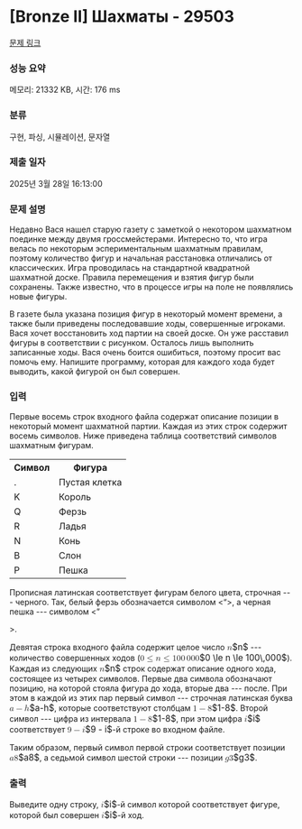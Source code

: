 # [Bronze II] Шахматы - 29503 

[문제 링크](https://www.acmicpc.net/problem/29503) 

### 성능 요약

메모리: 21332 KB, 시간: 176 ms

### 분류

구현, 파싱, 시뮬레이션, 문자열

### 제출 일자

2025년 3월 28일 16:13:00

### 문제 설명

<p>Недавно Вася нашел старую газету с заметкой о некотором шахматном поединке между двумя гроссмейстерами. Интересно то, что игра велась по некоторым эспериментальным шахматным правилам, поэтому количество фигур и начальная расстановка отличались от классических. Игра проводилась на стандартной квадратной шахматной доске. Правила перемещения и взятия фигур были сохранены. Также известно, что в процессе игры на поле не появлялись новые фигуры.</p>

<p>В газете была указана позиция фигур в некоторый момент времени, а также были приведены последовавшие ходы, совершенные игроками. Вася хочет восстановить ход партии на своей доске. Он уже расставил фигуры в соответствии с рисунком. Осталось лишь выполнить записанные ходы. Вася очень боится ошибиться, поэтому просит вас помочь ему. Напишите программу, которая для каждого хода будет выводить, какой фигурой он был совершен.</p>

### 입력 

 <p>Первые восемь строк входного файла содержат описание позиции в некоторый момент шахматной партии. Каждая из этих строк содержит восемь символов. Ниже приведена таблица соответствий символов шахматным фигурам.</p>

<table class="table table-bordered th-center td-center table-center-20">
	<tbody>
		<tr>
			<th>Символ</th>
			<th>Фигура</th>
		</tr>
		<tr>
			<td>.</td>
			<td>Пустая клетка</td>
		</tr>
		<tr>
			<td>K</td>
			<td>Король</td>
		</tr>
		<tr>
			<td>Q</td>
			<td>Ферзь</td>
		</tr>
		<tr>
			<td>R</td>
			<td>Ладья</td>
		</tr>
		<tr>
			<td>N</td>
			<td>Конь</td>
		</tr>
		<tr>
			<td>B</td>
			<td>Слон</td>
		</tr>
		<tr>
			<td>P</td>
			<td>Пешка</td>
		</tr>
	</tbody>
</table>

<p>Прописная латинская соответствует фигурам белого цвета, строчная --- черного. Так, белый ферзь обозначается символом <<Q>>, а черная пешка --- символом <<p>>.</p>

<p>Девятая строка входного файла содержит целое число <mjx-container class="MathJax" jax="CHTML" style="font-size: 109%; position: relative;"><mjx-math class="MJX-TEX" aria-hidden="true"><mjx-mi class="mjx-i"><mjx-c class="mjx-c1D45B TEX-I"></mjx-c></mjx-mi></mjx-math><mjx-assistive-mml unselectable="on" display="inline"><math xmlns="http://www.w3.org/1998/Math/MathML"><mi>n</mi></math></mjx-assistive-mml><span aria-hidden="true" class="no-mathjax mjx-copytext">$n$</span></mjx-container> --- количество совершенных ходов (<mjx-container class="MathJax" jax="CHTML" style="font-size: 109%; position: relative;"><mjx-math class="MJX-TEX" aria-hidden="true"><mjx-mn class="mjx-n"><mjx-c class="mjx-c30"></mjx-c></mjx-mn><mjx-mo class="mjx-n" space="4"><mjx-c class="mjx-c2264"></mjx-c></mjx-mo><mjx-mi class="mjx-i" space="4"><mjx-c class="mjx-c1D45B TEX-I"></mjx-c></mjx-mi><mjx-mo class="mjx-n" space="4"><mjx-c class="mjx-c2264"></mjx-c></mjx-mo><mjx-mn class="mjx-n" space="4"><mjx-c class="mjx-c31"></mjx-c><mjx-c class="mjx-c30"></mjx-c><mjx-c class="mjx-c30"></mjx-c></mjx-mn><mjx-mstyle><mjx-mspace style="width: 0.167em;"></mjx-mspace></mjx-mstyle><mjx-mn class="mjx-n"><mjx-c class="mjx-c30"></mjx-c><mjx-c class="mjx-c30"></mjx-c><mjx-c class="mjx-c30"></mjx-c></mjx-mn></mjx-math><mjx-assistive-mml unselectable="on" display="inline"><math xmlns="http://www.w3.org/1998/Math/MathML"><mn>0</mn><mo>≤</mo><mi>n</mi><mo>≤</mo><mn>100</mn><mstyle scriptlevel="0"><mspace width="0.167em"></mspace></mstyle><mn>000</mn></math></mjx-assistive-mml><span aria-hidden="true" class="no-mathjax mjx-copytext">$0 \le n \le 100\,000$</span></mjx-container>). Каждая из следующих <mjx-container class="MathJax" jax="CHTML" style="font-size: 109%; position: relative;"><mjx-math class="MJX-TEX" aria-hidden="true"><mjx-mi class="mjx-i"><mjx-c class="mjx-c1D45B TEX-I"></mjx-c></mjx-mi></mjx-math><mjx-assistive-mml unselectable="on" display="inline"><math xmlns="http://www.w3.org/1998/Math/MathML"><mi>n</mi></math></mjx-assistive-mml><span aria-hidden="true" class="no-mathjax mjx-copytext">$n$</span></mjx-container> строк содержат описание одного хода, состоящее из четырех символов. Первые два символа обозначают позицию, на которой стояла фигура до хода, вторые два --- после. При этом в каждой из этих пар первый символ --- строчная латинская буква <mjx-container class="MathJax" jax="CHTML" style="font-size: 109%; position: relative;"><mjx-math class="MJX-TEX" aria-hidden="true"><mjx-mi class="mjx-i"><mjx-c class="mjx-c1D44E TEX-I"></mjx-c></mjx-mi><mjx-mo class="mjx-n" space="3"><mjx-c class="mjx-c2212"></mjx-c></mjx-mo><mjx-mi class="mjx-i" space="3"><mjx-c class="mjx-c210E TEX-I"></mjx-c></mjx-mi></mjx-math><mjx-assistive-mml unselectable="on" display="inline"><math xmlns="http://www.w3.org/1998/Math/MathML"><mi>a</mi><mo>−</mo><mi>h</mi></math></mjx-assistive-mml><span aria-hidden="true" class="no-mathjax mjx-copytext">$a-h$</span></mjx-container>, которые соответствуют столбцам <mjx-container class="MathJax" jax="CHTML" style="font-size: 109%; position: relative;"><mjx-math class="MJX-TEX" aria-hidden="true"><mjx-mn class="mjx-n"><mjx-c class="mjx-c31"></mjx-c></mjx-mn><mjx-mo class="mjx-n" space="3"><mjx-c class="mjx-c2212"></mjx-c></mjx-mo><mjx-mn class="mjx-n" space="3"><mjx-c class="mjx-c38"></mjx-c></mjx-mn></mjx-math><mjx-assistive-mml unselectable="on" display="inline"><math xmlns="http://www.w3.org/1998/Math/MathML"><mn>1</mn><mo>−</mo><mn>8</mn></math></mjx-assistive-mml><span aria-hidden="true" class="no-mathjax mjx-copytext">$1-8$</span></mjx-container>. Второй символ --- цифра из интервала <mjx-container class="MathJax" jax="CHTML" style="font-size: 109%; position: relative;"><mjx-math class="MJX-TEX" aria-hidden="true"><mjx-mn class="mjx-n"><mjx-c class="mjx-c31"></mjx-c></mjx-mn><mjx-mo class="mjx-n" space="3"><mjx-c class="mjx-c2212"></mjx-c></mjx-mo><mjx-mn class="mjx-n" space="3"><mjx-c class="mjx-c38"></mjx-c></mjx-mn></mjx-math><mjx-assistive-mml unselectable="on" display="inline"><math xmlns="http://www.w3.org/1998/Math/MathML"><mn>1</mn><mo>−</mo><mn>8</mn></math></mjx-assistive-mml><span aria-hidden="true" class="no-mathjax mjx-copytext">$1-8$</span></mjx-container>, при этом цифра <mjx-container class="MathJax" jax="CHTML" style="font-size: 109%; position: relative;"><mjx-math class="MJX-TEX" aria-hidden="true"><mjx-mi class="mjx-i"><mjx-c class="mjx-c1D456 TEX-I"></mjx-c></mjx-mi></mjx-math><mjx-assistive-mml unselectable="on" display="inline"><math xmlns="http://www.w3.org/1998/Math/MathML"><mi>i</mi></math></mjx-assistive-mml><span aria-hidden="true" class="no-mathjax mjx-copytext">$i$</span></mjx-container> соответствует <mjx-container class="MathJax" jax="CHTML" style="font-size: 109%; position: relative;"><mjx-math class="MJX-TEX" aria-hidden="true"><mjx-mn class="mjx-n"><mjx-c class="mjx-c39"></mjx-c></mjx-mn><mjx-mo class="mjx-n" space="3"><mjx-c class="mjx-c2212"></mjx-c></mjx-mo><mjx-mi class="mjx-i" space="3"><mjx-c class="mjx-c1D456 TEX-I"></mjx-c></mjx-mi></mjx-math><mjx-assistive-mml unselectable="on" display="inline"><math xmlns="http://www.w3.org/1998/Math/MathML"><mn>9</mn><mo>−</mo><mi>i</mi></math></mjx-assistive-mml><span aria-hidden="true" class="no-mathjax mjx-copytext">$9 - i$</span></mjx-container>-й строке во входном файле.</p>

<p>Таким образом, первый символ первой строки соответствует позиции <mjx-container class="MathJax" jax="CHTML" style="font-size: 109%; position: relative;"><mjx-math class="MJX-TEX" aria-hidden="true"><mjx-mi class="mjx-i"><mjx-c class="mjx-c1D44E TEX-I"></mjx-c></mjx-mi><mjx-mn class="mjx-n"><mjx-c class="mjx-c38"></mjx-c></mjx-mn></mjx-math><mjx-assistive-mml unselectable="on" display="inline"><math xmlns="http://www.w3.org/1998/Math/MathML"><mi>a</mi><mn>8</mn></math></mjx-assistive-mml><span aria-hidden="true" class="no-mathjax mjx-copytext">$a8$</span></mjx-container>, а седьмой символ шестой строки --- позиции <mjx-container class="MathJax" jax="CHTML" style="font-size: 109%; position: relative;"><mjx-math class="MJX-TEX" aria-hidden="true"><mjx-mi class="mjx-i"><mjx-c class="mjx-c1D454 TEX-I"></mjx-c></mjx-mi><mjx-mn class="mjx-n"><mjx-c class="mjx-c33"></mjx-c></mjx-mn></mjx-math><mjx-assistive-mml unselectable="on" display="inline"><math xmlns="http://www.w3.org/1998/Math/MathML"><mi>g</mi><mn>3</mn></math></mjx-assistive-mml><span aria-hidden="true" class="no-mathjax mjx-copytext">$g3$</span></mjx-container>.</p>

### 출력 

 <p>Выведите одну строку, <mjx-container class="MathJax" jax="CHTML" style="font-size: 109%; position: relative;"><mjx-math class="MJX-TEX" aria-hidden="true"><mjx-mi class="mjx-i"><mjx-c class="mjx-c1D456 TEX-I"></mjx-c></mjx-mi></mjx-math><mjx-assistive-mml unselectable="on" display="inline"><math xmlns="http://www.w3.org/1998/Math/MathML"><mi>i</mi></math></mjx-assistive-mml><span aria-hidden="true" class="no-mathjax mjx-copytext">$i$</span></mjx-container>-й символ которой соответствует фигуре, которой был совершен <mjx-container class="MathJax" jax="CHTML" style="font-size: 109%; position: relative;"><mjx-math class="MJX-TEX" aria-hidden="true"><mjx-mi class="mjx-i"><mjx-c class="mjx-c1D456 TEX-I"></mjx-c></mjx-mi></mjx-math><mjx-assistive-mml unselectable="on" display="inline"><math xmlns="http://www.w3.org/1998/Math/MathML"><mi>i</mi></math></mjx-assistive-mml><span aria-hidden="true" class="no-mathjax mjx-copytext">$i$</span></mjx-container>-й ход.</p>

